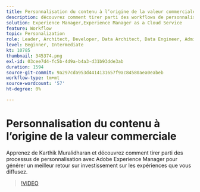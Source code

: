 ```yaml
---
title: Personnalisation du contenu à l’origine de la valeur commerciale
description: découvrez comment tirer parti des workflows de personnalisation avec Adobe Experience Manager pour générer un meilleur retour sur investissement sur les expériences que vous diffusez.
solution: Experience Manager,Experience Manager as a Cloud Service
feature: Workflow
topic: Personalization
role: Leader, Architect, Developer, Data Architect, Data Engineer, Admin, User
level: Beginner, Intermediate
kt: 10785
thumbnail: 345374.png
exl-id: 03cee7d4-fc5b-4d9a-b4a3-d31b93dde3ab
duration: 1594
source-git-commit: 9a297cda953d4414131657f9ac84580aea0eabeb
workflow-type: tm+mt
source-wordcount: '57'
ht-degree: 0%

---
```


# Personnalisation du contenu à l’origine de la valeur commerciale

Apprenez de Karthik Muralidharan et découvrez comment tirer parti des processus de personnalisation avec Adobe Experience Manager pour générer un meilleur retour sur investissement sur les expériences que vous diffusez.

>[!VIDEO](https://video.tv.adobe.com/v/345374/?quality=12&learn=on)

